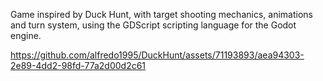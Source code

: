 Game inspired by Duck Hunt, with target shooting mechanics, animations and turn system, using the GDScript scripting language for the Godot engine.


https://github.com/alfredo1995/DuckHunt/assets/71193893/aea94303-2e89-4dd2-98fd-77a2d00d2c61

